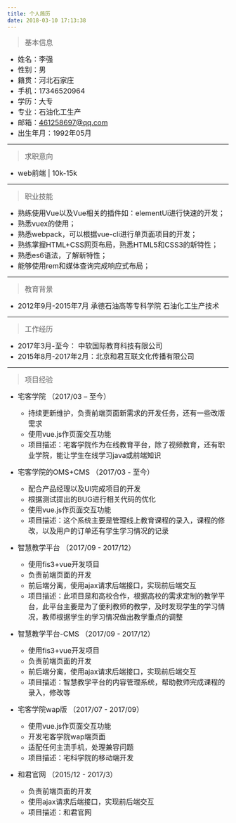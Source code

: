 ```yaml
---
title: 个人简历
date: 2018-03-10 17:13:38
---
```


> <font size=3>基本信息</font>

  * <font size=3>姓名：李强</font>
  * <font size=3>性别：男</font>
  * <font size=3>籍贯：河北石家庄</font>
  * <font size=3>手机：17346520964</font>
  * <font size=3>学历：大专</font>
  * <font size=3>专业：石油化工生产</font>
  * <font size=3>邮箱：461258697@qq.com</font>
  * <font size=3>出生年月：1992年05月</font>

---

> <font size=3>求职意向</font>
  
  * <font size=3>web前端 | 10k-15k</font>

---

> <font size=3>职业技能</font>

  * <font size=3>熟练使用Vue以及Vue相关的插件如：elementUi进行快速的开发；</font>
  * <font size=3>熟悉vuex的使用；</font>
  * <font size=3>熟悉webpack，可以根据vue-cli进行单页面项目的开发；</font>
  * <font size=3>熟练掌握HTML+CSS网页布局，熟悉HTML5和CSS3的新特性；</font>
  * <font size=3>熟悉es6语法，了解新特性；</font>
  * <font size=3>能够使用rem和媒体查询完成响应式布局；</font>

---

> <font size=3>教育背景</font>

  * <font size=3>2012年9月-2015年7月  承德石油高等专科学院 石油化工生产技术</font>

---

> <font size=3>工作经历</font>

  * <font size=3>2017年3月-至今： 中软国际教育科技有限公司</font>
  * <font size=3>2015年8月-2017年2月：北京和君互联文化传播有限公司</font>

---

> <font size=3>项目经验</font>

+ <font size=3>宅客学院 （2017/03 – 至今）</font>

  * <font size=3>持续更新维护，负责前端页面新需求的开发任务，还有一些改版需求</font>
  * <font size=3>使用vue.js作页面交互功能</font>
  * <font size=3>项目描述：宅客学院作为在线教育平台，除了视频教育，还有职业学院，能让学生在线学习java或前端知识</font>


+ <font size=3>宅客学院的OMS+CMS （2017/03 - 至今）</font>

  * <font size=3>配合产品经理以及UI完成项目的开发</font>
  * <font size=3>根据测试提出的BUG进行相关代码的优化</font>
  * <font size=3>使用vue.js作页面交互功能</font>
  * <font size=3>项目描述：这个系统主要是管理线上教育课程的录入，课程的修改，以及用户的订单还有学生学习情况的记录</font>


+ <font size=3>智慧教学平台 （2017/09 - 2017/12）</font>

  * <font size=3>使用fis3+vue开发项目</font>
  * <font size=3>负责前端页面的开发</font>
  * <font size=3>前后端分离，使用ajax请求后端接口，实现前后端交互</font>
  * <font size=3>项目描述：此项目是和高校合作，根据高校的需求定制的教学平台，此平台主要是为了便利教师的教学，及时发现学生的学习情况，教师根据学生的学习情况做出教学重点的调整</font>


+ <font size=3>智慧教学平台-CMS （2017/09 - 2017/12）</font>

  * <font size=3>使用fis3+vue开发项目</font>
  * <font size=3>负责前端页面的开发</font>
  * <font size=3>前后端分离，使用ajax请求后端接口，实现前后端交互</font>
  * <font size=3>项目描述：智慧教学平台的内容管理系统，帮助教师完成课程的录入，修改等</font>


+ <font size=3>宅客学院wap版 （2017/07 - 2017/09）</font>

  * <font size=3>使用vue.js作页面交互功能</font>
  * <font size=3>开发宅客学院wap端页面</font>
  * <font size=3>适配任何主流手机，处理兼容问题</font>
  * <font size=3>项目描述：宅科学院的移动端开发</font>


+ <font size=3>和君官网 （2015/12 - 2017/3）</font>

  * <font size=3>负责前端页面的开发</font>
  * <font size=3>使用ajax请求后端接口，实现前后端交互</font>
  * <font size=3>项目描述：和君官网</font>

